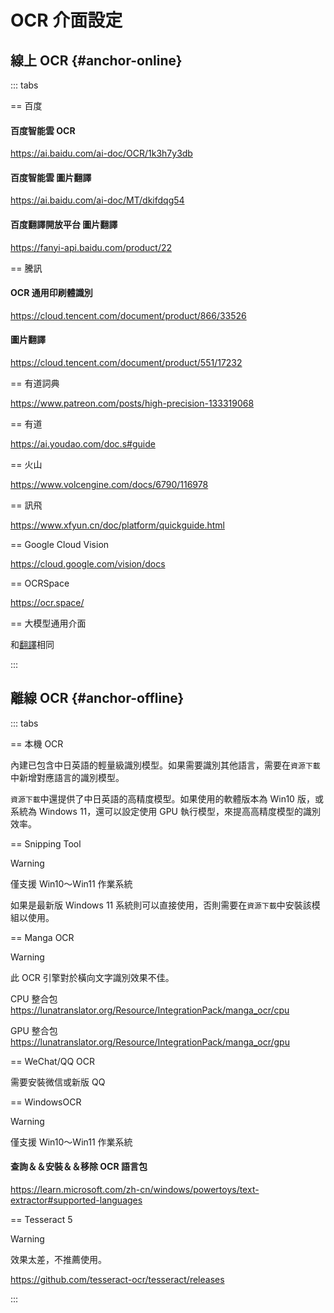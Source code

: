 # OCR 介面設定

## 線上 OCR {#anchor-online}

::: tabs

== 百度

#### 百度智能雲 OCR

https://ai.baidu.com/ai-doc/OCR/1k3h7y3db

#### 百度智能雲 圖片翻譯

https://ai.baidu.com/ai-doc/MT/dkifdqg54

#### 百度翻譯開放平台 圖片翻譯

https://fanyi-api.baidu.com/product/22

== 騰訊

#### OCR 通用印刷體識別

https://cloud.tencent.com/document/product/866/33526

#### 圖片翻譯

https://cloud.tencent.com/document/product/551/17232

== 有道詞典

https://www.patreon.com/posts/high-precision-133319068

== 有道

https://ai.youdao.com/doc.s#guide

== 火山

https://www.volcengine.com/docs/6790/116978

== 訊飛

https://www.xfyun.cn/doc/platform/quickguide.html


== Google Cloud Vision

https://cloud.google.com/vision/docs

== OCRSpace

https://ocr.space/

== 大模型通用介面

和[翻譯](/zh/guochandamoxing.html)相同

:::


## 離線 OCR {#anchor-offline}


::: tabs

== 本機 OCR

內建已包含中日英語的輕量級識別模型。如果需要識別其他語言，需要在`資源下載`中新增對應語言的識別模型。

`資源下載`中還提供了中日英語的高精度模型。如果使用的軟體版本為 Win10 版，或系統為 Windows 11，還可以設定使用 GPU 執行模型，來提高高精度模型的識別效率。

== Snipping Tool

>[!WARNING]
僅支援 Win10～Win11 作業系統

如果是最新版 Windows 11 系統則可以直接使用，否則需要在`資源下載`中安裝該模組以使用。

== Manga OCR

>[!WARNING]
>此 OCR 引擎對於橫向文字識別效果不佳。

CPU 整合包 https://lunatranslator.org/Resource/IntegrationPack/manga_ocr/cpu

GPU 整合包 https://lunatranslator.org/Resource/IntegrationPack/manga_ocr/gpu

== WeChat/QQ OCR

需要安裝微信或新版 QQ

== WindowsOCR

>[!WARNING]
僅支援 Win10～Win11 作業系統

#### 查詢＆＆安裝＆＆移除 OCR 語言包

https://learn.microsoft.com/zh-cn/windows/powertoys/text-extractor#supported-languages

== Tesseract 5

>[!WARNING]
>效果太差，不推薦使用。

https://github.com/tesseract-ocr/tesseract/releases

:::
